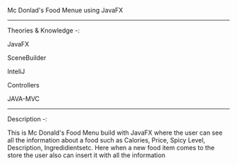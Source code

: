 Mc Donlad's Food Menue using JavaFX

-------------------------------------------------------------------------------------------------------------------------------------------------------------------------

Theories & Knowledge -:

JavaFX

SceneBuilder

InteliJ

Controllers

JAVA-MVC 

-------------------------------------------------------------------------------------------------------------------------------------------------------------------------

Description -: 

This is Mc Donald's Food Menu build with JavaFX where the user can see all the information about a food such as Calories, Price, Spicy Level, Description, Ingredidientsetc. Here when a new food item comes to the store the user also can insert it with all the information
